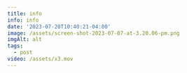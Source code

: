 ```yaml
---
title: info
info: info
date: '2023-07-20T10:40:21-04:00'
image: /assets/screen-shot-2023-07-07-at-3.20.06-pm.png
imgAlt: alt
tags:
  - post
video: /assets/x3.mov
---
```


